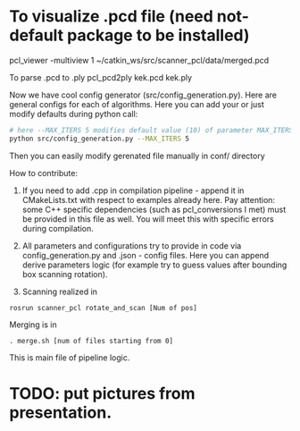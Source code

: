 #  To visualize .pcd file (need not-default package to be installed)
pcl_viewer -multiview 1 ~/catkin_ws/src/scanner_pcl/data/merged.pcd 

To parse .pcd to .ply
pcl_pcd2ply kek.pcd kek.ply


Now we have cool config generator (src/config_generation.py). Here are general configs
for each of algorithms. Here you can add your or just modify defaults during python
call:
```bash
# here --MAX_ITERS 5 modifies default value (10) of parameter MAX_ITERS of ICP to 5.
python src/config_generation.py --MAX_ITERS 5 
```
Then you can easily modify gerenated file manually in conf/ directory



How to contribute:
1) If you need to add .cpp in compilation pipeline - append it in CMakeLists.txt
with respect to examples already here. Pay attention: some C++ specific 
dependencies (such as pcl_conversions I met) must be provided in this file as 
well. You will meet this with specific errors during compilation.

2) All parameters and configurations try to provide in code via config_generation.py 
and .json - config files. Here you can append derive parameters logic (for example
try to guess values after bounding box scanning rotation).

3) Scanning realized in 
```
rosrun scanner_pcl rotate_and_scan [Num of pos]
```

Merging is in
```
. merge.sh [num of files starting from 0] 
```
This is main file of pipeline logic.

# TODO: put pictures from presentation.
